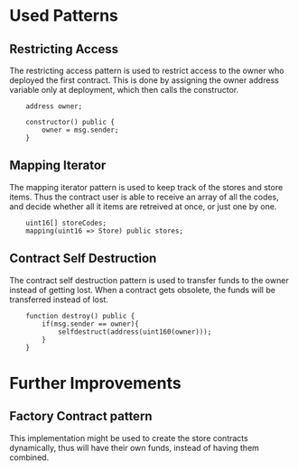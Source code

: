 # Used Patterns 

## Restricting Access

The restricting access pattern is used to restrict access to the owner who deployed the first contract.
This is done by assigning the owner address variable only at deployment, which then calls the constructor.

```
    address owner;

    constructor() public { 
        owner = msg.sender;
    }
```

## Mapping Iterator

The mapping iterator pattern is used to keep track of the stores and store items. Thus the contract user is able to receive an array of all the codes, and decide whether all it items are retreived at once, or just one by one.

```
    uint16[] storeCodes;
    mapping(uint16 => Store) public stores;
```

## Contract Self Destruction 

The contract self destruction pattern is used to transfer funds to the owner instead of getting lost. When a contract gets obsolete, the funds will be transferred instead of lost. 

```
    function destroy() public {
        if(msg.sender == owner){
            selfdestruct(address(uint160(owner)));
        }
    } 
```

# Further Improvements

## Factory Contract pattern 
This implementation might be used to create the store contracts dynamically, thus will have their own funds, instead of having them combined.
